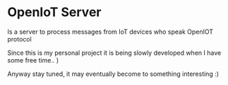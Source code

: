# OpenIoT Server
Is a server to process messages from IoT devices who speak OpenIOT protocol

Since this is my personal project it is being slowly developed when I have some free time.. )

Anyway stay tuned, it may eventually become to something interesting :)
